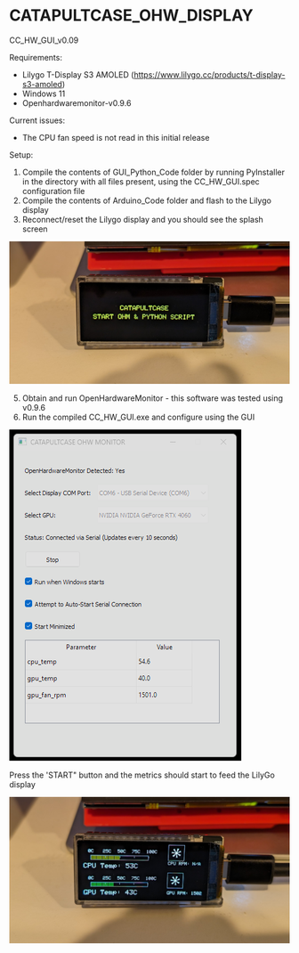 # CATAPULTCASE_OHW_DISPLAY
CC_HW_GUI_v0.09

Requirements:
- Lilygo T-Display S3 AMOLED (https://www.lilygo.cc/products/t-display-s3-amoled)
- Windows 11
- Openhardwaremonitor-v0.9.6

Current issues:
- The CPU fan speed is not read in this initial release

Setup:
1. Compile the contents of GUI_Python_Code folder by running PyInstaller in the directory with all files present, using the CC_HW_GUI.spec configuration file
3. Compile the contents of Arduino_Code folder and flash to the Lilygo display 
4. Reconnect/reset the Lilygo display and you should see the splash screen
   
![screenshot](splash.jpg)

5. Obtain and run OpenHardwareMonitor - this software was tested using v0.9.6
6. Run the compiled CC_HW_GUI.exe and configure using the GUI

![screenshot](GUI.png)

Press the 'START" button and the metrics should start to feed the LilyGo display

![screenshot](running.jpg)

